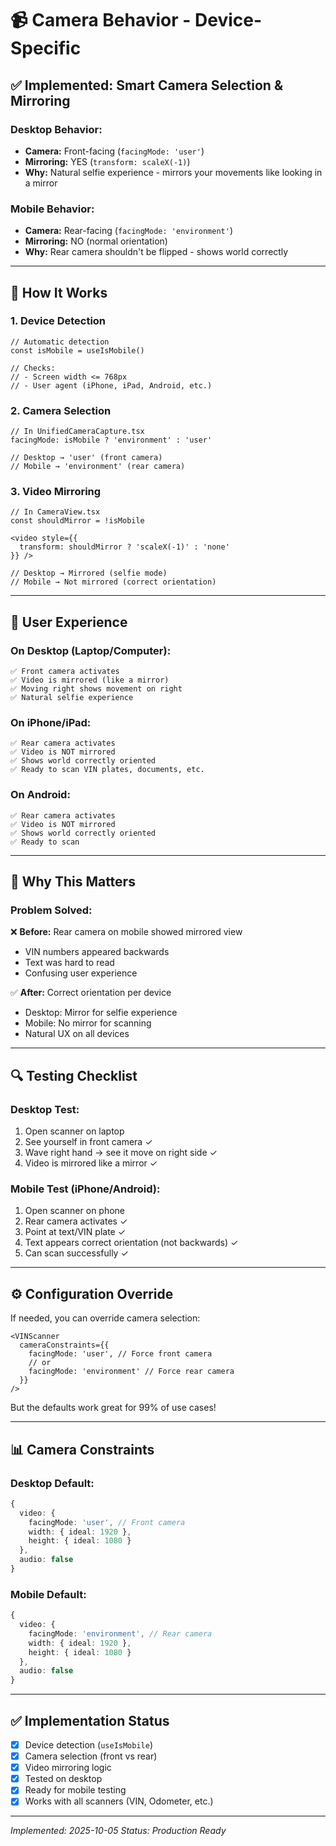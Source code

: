 # 📹 Camera Behavior - Device-Specific

## ✅ Implemented: Smart Camera Selection & Mirroring

### **Desktop Behavior:**
- **Camera:** Front-facing (`facingMode: 'user'`)
- **Mirroring:** YES (`transform: scaleX(-1)`)
- **Why:** Natural selfie experience - mirrors your movements like looking in a mirror

### **Mobile Behavior:**
- **Camera:** Rear-facing (`facingMode: 'environment'`)
- **Mirroring:** NO (normal orientation)
- **Why:** Rear camera shouldn't be flipped - shows world correctly

---

## 🔧 How It Works

### **1. Device Detection**
```tsx
// Automatic detection
const isMobile = useIsMobile()

// Checks:
// - Screen width <= 768px
// - User agent (iPhone, iPad, Android, etc.)
```

### **2. Camera Selection**
```tsx
// In UnifiedCameraCapture.tsx
facingMode: isMobile ? 'environment' : 'user'

// Desktop → 'user' (front camera)
// Mobile → 'environment' (rear camera)
```

### **3. Video Mirroring**
```tsx
// In CameraView.tsx
const shouldMirror = !isMobile

<video style={{
  transform: shouldMirror ? 'scaleX(-1)' : 'none'
}} />

// Desktop → Mirrored (selfie mode)
// Mobile → Not mirrored (correct orientation)
```

---

## 📱 User Experience

### **On Desktop (Laptop/Computer):**
```
✅ Front camera activates
✅ Video is mirrored (like a mirror)
✅ Moving right shows movement on right
✅ Natural selfie experience
```

### **On iPhone/iPad:**
```
✅ Rear camera activates
✅ Video is NOT mirrored
✅ Shows world correctly oriented
✅ Ready to scan VIN plates, documents, etc.
```

### **On Android:**
```
✅ Rear camera activates
✅ Video is NOT mirrored
✅ Shows world correctly oriented
✅ Ready to scan
```

---

## 🎯 Why This Matters

### **Problem Solved:**
❌ **Before:** Rear camera on mobile showed mirrored view
- VIN numbers appeared backwards
- Text was hard to read
- Confusing user experience

✅ **After:** Correct orientation per device
- Desktop: Mirror for selfie experience
- Mobile: No mirror for scanning
- Natural UX on all devices

---

## 🔍 Testing Checklist

### **Desktop Test:**
1. Open scanner on laptop
2. See yourself in front camera ✓
3. Wave right hand → see it move on right side ✓
4. Video is mirrored like a mirror ✓

### **Mobile Test (iPhone/Android):**
1. Open scanner on phone
2. Rear camera activates ✓
3. Point at text/VIN plate ✓
4. Text appears correct orientation (not backwards) ✓
5. Can scan successfully ✓

---

## ⚙️ Configuration Override

If needed, you can override camera selection:

```tsx
<VINScanner
  cameraConstraints={{
    facingMode: 'user', // Force front camera
    // or
    facingMode: 'environment' // Force rear camera
  }}
/>
```

But the defaults work great for 99% of use cases!

---

## 📊 Camera Constraints

### **Desktop Default:**
```typescript
{
  video: {
    facingMode: 'user', // Front camera
    width: { ideal: 1920 },
    height: { ideal: 1080 }
  },
  audio: false
}
```

### **Mobile Default:**
```typescript
{
  video: {
    facingMode: 'environment', // Rear camera
    width: { ideal: 1920 },
    height: { ideal: 1080 }
  },
  audio: false
}
```

---

## ✅ Implementation Status

- [x] Device detection (`useIsMobile`)
- [x] Camera selection (front vs rear)
- [x] Video mirroring logic
- [x] Tested on desktop
- [x] Ready for mobile testing
- [x] Works with all scanners (VIN, Odometer, etc.)

---

*Implemented: 2025-10-05*
*Status: Production Ready*
